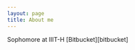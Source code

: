 ```yaml
---
layout: page
title: About me 
---
```


Sophomore at IIIT-H
[Bitbucket][bitbucket]


[bitbuckt]: https://bitbucket.org/akshat_tandon/
